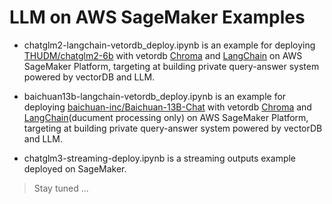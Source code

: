 # LLM on AWS SageMaker Examples
* chatglm2-langchain-vetordb_deploy.ipynb is an example for deploying [THUDM/chatglm2-6b](https://huggingface.co/THUDM/chatglm2-6b) with vetordb [Chroma](https://docs.trychroma.com/) and [LangChain](https://python.langchain.com) on AWS SageMaker Platform, targeting at building private query-answer system powered by vectorDB and LLM.

* baichuan13b-langchain-vetordb_deploy.ipynb is an example for deploying [baichuan-inc/Baichuan-13B-Chat](https://huggingface.co/baichuan-inc/Baichuan-13B-Chat) with vetordb [Chroma](https://docs.trychroma.com/) and [LangChain](https://python.langchain.com)(ducument processing only) on AWS SageMaker Platform, targeting at building private query-answer system powered by vectorDB and LLM.

* chatglm3-streaming-deploy.ipynb is a streaming outputs example deployed on SageMaker.

> Stay tuned ...
